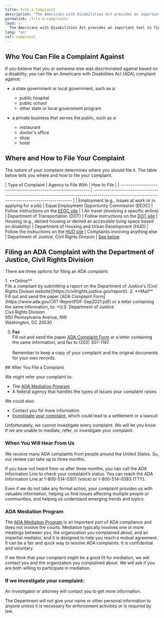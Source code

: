 ```yaml
---
title: File a Complaint
description: "The Americans with Disabilities Act provides an important tool to fight discrimination: filing a complaint with an appropriate federal agency.  This page outlines the steps to get you started."
permalink: /file-a-complaint/
lead: |-
  The Americans with Disabilities Act provides an important tool to fight discrimination: filing a complaint with an appropriate federal agency.  This page outlines the steps to get you started.
lang: "en"
ref: complaint
---
```


## Who You Can File a Complaint Against

If you believe that you or someone else was discriminated against based on a disability, you can file an Americans with Disabilities Act (ADA) complaint against:

- a state government or local government, such as a:
  - public hospital
  - public school
  - other state or local government program

- a private business that serves the public, such as a:
  - restaurant
  - doctor's office
  - shop
  - hotel

## Where and How to File Your Complaint

The nature of your complaint determines where you should file it. The table below tells you where and how to file your complaint.

| Type of Complaint                                              | Agency to File With                                              | How to File                                                                                                                             |
| -------------------------------------------------------------- | ------------------------------------------------------------------------------------------------------------------------------------------------- |
| Employment (e.g., issues at work or in applying for a job) | Equal Employment Opportunity Commission (EEOC) | Follow instructions on the [EEOC site](http://www.eeoc.gov/filing-charge-discrimination)                                                       |
| Air travel (involving a specific airline)                   | Department of Transportation (DOT) | Follow instructions on the [DOT site](http://www.transportation.gov/airconsumer/complaints-alleging-discriminatory-treatment-against-disabled-travelers)
| Housing (e.g., denied housing or denied an accessible living space based on disability)                 | Department of Housing and Urban Development (HUD) | Follow the instructions on the [HUD site](https://www.hud.gov/program_offices/fair_housing_equal_opp/online-complaint)
| Complaints involving anything else                                                          | Department of Justice, Civil Rights Division                                                           | [See below](#filing-a-complaint-with-the-department-of-justice-civil-rights-division)

## Filing an ADA Complaint with the Department of Justice, Civil Rights Division
There are three options for filing an ADA complaint:
<div class="filing-options">
1. **Online**<br/>
<span>File a compliant by submitting a report on the Department of Justice's [Civil Rights Divison website](https://civilrights.justice.gov/report/).</span>
2. **Mail**<br/>
<span>Fill out and send the paper [ADA Complaint Form](https://www.ada.gov/CRT-ReportPDF-Sep2021.pdf) or a letter containing the same information, to:
>U.S. Department of Justice<br/>
Civil Rights Division<br/>
950 Pennsylvania Avenue, NW<br/>
Washington, DC 20530</span>


3. **Fax**<br/>
<span>Fill out and send the paper [ADA Complaint Form](https://www.ada.gov/CRT-ReportPDF-Sep2021.pdf) or a letter containing the same information, and fax to (202) 307-1197. <br/><br/>Remember to keep a copy of your complaint and the original documents for your own records.</span>

</div>
## After You File a Complaint

We might refer your complaint to:

- The [ADA Mediation Program](#mp)
- A federal agency that handles the types of issues your complaint raises

We could also:

- Contact you for more information
- [Investigate your complaint](#ic), which could lead to a settlement or a lawsuit

Unfortunately, we cannot investigate every complaint. We will let you know if we are unable to mediate, refer, or investigate your complaint.

### When You Will Hear From Us

We receive many ADA complaints from people around the United States. So, our review can take up to three months.

If you have not heard from us after three months, you can call the ADA Information Line to check your complaint’s status. You can reach the ADA Information Line at 1-800-514-0301 (voice) or 1-800-514-0383 (TTY).

Even if we do not take any formal action, your complaint provides us with valuable information, helping us find issues affecting multiple people or communities, and helping us understand emerging trends and topics.

### <a name="mp"></a>ADA Mediation Program

The [ADA Mediation Program](https://www.ada.gov/mediate.htm) is an important part of ADA compliance and does not involve the courts. Mediation typically involves one or more meetings between you, the organization you complained about, and an impartial mediator, and it is designed to help you reach a mutual agreement. It can be a fair and quick way to resolve ADA complaints. It is confidential and voluntary.

If we think that your complaint might be a good fit for mediation, we will contact you and the organization you complained about. We will ask if you are both willing to participate in mediation.

### <a name="ic"></a>If we investigate your complaint:

An investigator or attorney will contact you to get more information.

The Department will not give your name or other personal information to anyone unless it is necessary for enforcement activities or is required by law.
